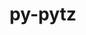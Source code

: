 ---
title: "py-pytz"
layout: cache
categories: [package, develop-2023-12-03]
meta: {"versions": ["2023.3"], "compilers": ["apple-clang@=15.0.0", "gcc@=11.1.0", "gcc@=11.3.0", "gcc@=11.4.0", "gcc@=7.5.0", "gcc@=9.4.0", "oneapi@=2023.2.0"], "oss": ["ubuntu18.04", "ubuntu20.04", "ubuntu22.04", "ventura"], "platforms": ["darwin", "linux"], "targets": ["aarch64", "neoverse_v1", "ppc64le", "x86_64_v3"], "stacks": ["data-vis-sdk", "e4s", "e4s-neoverse_v1", "e4s-oneapi", "e4s-power", "e4s-rocm-external", "ml-darwin-aarch64-mps", "ml-linux-x86_64-cpu", "ml-linux-x86_64-cuda", "ml-linux-x86_64-rocm", "radiuss", "root"], "num_specs": 17, "num_specs_by_stack": {"ml-darwin-aarch64-mps": 1, "root": 17, "radiuss": 2, "e4s-neoverse_v1": 2, "e4s-power": 2, "data-vis-sdk": 2, "e4s-rocm-external": 1, "e4s": 3, "e4s-oneapi": 3, "ml-linux-x86_64-rocm": 2, "ml-linux-x86_64-cpu": 2, "ml-linux-x86_64-cuda": 2}}
spec_details: [{"hash": "4ld52qf63hcs2hipr34qwev4nhozpnet", "compiler": "apple-clang@=15.0.0", "versions": ["2023.3"], "os": "ventura", "platform": "darwin", "target": "aarch64", "variants": ["build_system=python_pip"], "stacks": ["ml-darwin-aarch64-mps", "root"], "size": "-", "tarball": "https://binaries.spack.io/develop-2023-12-03/build_cache/darwin-ventura-aarch64/apple-clang-15.0.0/py-pytz-2023.3/darwin-ventura-aarch64-apple-clang-15.0.0-py-pytz-2023.3-4ld52qf63hcs2hipr34qwev4nhozpnet.spack"}, {"hash": "wibqluwxxxuhxnfxrfg6fsmhpixhxbg6", "compiler": "gcc@=7.5.0", "versions": ["2023.3"], "os": "ubuntu18.04", "platform": "linux", "target": "x86_64_v3", "variants": ["build_system=python_pip"], "stacks": ["radiuss", "root"], "size": "-", "tarball": "https://binaries.spack.io/develop-2023-12-03/build_cache/linux-ubuntu18.04-x86_64_v3/gcc-7.5.0/py-pytz-2023.3/linux-ubuntu18.04-x86_64_v3-gcc-7.5.0-py-pytz-2023.3-wibqluwxxxuhxnfxrfg6fsmhpixhxbg6.spack"}, {"hash": "wqd3vcxned2v5hfp6jst23cploqvdxan", "compiler": "gcc@=7.5.0", "versions": ["2023.3"], "os": "ubuntu18.04", "platform": "linux", "target": "x86_64_v3", "variants": ["build_system=python_pip"], "stacks": ["radiuss", "root"], "size": "-", "tarball": "https://binaries.spack.io/develop-2023-12-03/build_cache/linux-ubuntu18.04-x86_64_v3/gcc-7.5.0/py-pytz-2023.3/linux-ubuntu18.04-x86_64_v3-gcc-7.5.0-py-pytz-2023.3-wqd3vcxned2v5hfp6jst23cploqvdxan.spack"}, {"hash": "zantync35iran2opuewylgs44qp3nuq2", "compiler": "gcc@=11.4.0", "versions": ["2023.3"], "os": "ubuntu20.04", "platform": "linux", "target": "neoverse_v1", "variants": ["build_system=python_pip"], "stacks": ["root", "e4s-neoverse_v1"], "size": "-", "tarball": "https://binaries.spack.io/develop-2023-12-03/build_cache/linux-ubuntu20.04-neoverse_v1/gcc-11.4.0/py-pytz-2023.3/linux-ubuntu20.04-neoverse_v1-gcc-11.4.0-py-pytz-2023.3-zantync35iran2opuewylgs44qp3nuq2.spack"}, {"hash": "pn3hx52mgfkkps6qaeeu3zrixiurtxve", "compiler": "gcc@=11.4.0", "versions": ["2023.3"], "os": "ubuntu20.04", "platform": "linux", "target": "neoverse_v1", "variants": ["build_system=python_pip"], "stacks": ["root", "e4s-neoverse_v1"], "size": "-", "tarball": "https://binaries.spack.io/develop-2023-12-03/build_cache/linux-ubuntu20.04-neoverse_v1/gcc-11.4.0/py-pytz-2023.3/linux-ubuntu20.04-neoverse_v1-gcc-11.4.0-py-pytz-2023.3-pn3hx52mgfkkps6qaeeu3zrixiurtxve.spack"}, {"hash": "rtzreaxri22sgmgly7m6mvkaq6w6tvcw", "compiler": "gcc@=9.4.0", "versions": ["2023.3"], "os": "ubuntu20.04", "platform": "linux", "target": "ppc64le", "variants": ["build_system=python_pip"], "stacks": ["root", "e4s-power"], "size": "-", "tarball": "https://binaries.spack.io/develop-2023-12-03/build_cache/linux-ubuntu20.04-ppc64le/gcc-9.4.0/py-pytz-2023.3/linux-ubuntu20.04-ppc64le-gcc-9.4.0-py-pytz-2023.3-rtzreaxri22sgmgly7m6mvkaq6w6tvcw.spack"}, {"hash": "lykwsudzqzjxuopvdbi2xavcjt2hzy7f", "compiler": "gcc@=9.4.0", "versions": ["2023.3"], "os": "ubuntu20.04", "platform": "linux", "target": "ppc64le", "variants": ["build_system=python_pip"], "stacks": ["root", "e4s-power"], "size": "-", "tarball": "https://binaries.spack.io/develop-2023-12-03/build_cache/linux-ubuntu20.04-ppc64le/gcc-9.4.0/py-pytz-2023.3/linux-ubuntu20.04-ppc64le-gcc-9.4.0-py-pytz-2023.3-lykwsudzqzjxuopvdbi2xavcjt2hzy7f.spack"}, {"hash": "phqnwfgkcgamnkqeq3l46snxyzlpqxp7", "compiler": "gcc@=11.1.0", "versions": ["2023.3"], "os": "ubuntu20.04", "platform": "linux", "target": "x86_64_v3", "variants": ["build_system=python_pip"], "stacks": ["root", "data-vis-sdk"], "size": "-", "tarball": "https://binaries.spack.io/develop-2023-12-03/build_cache/linux-ubuntu20.04-x86_64_v3/gcc-11.1.0/py-pytz-2023.3/linux-ubuntu20.04-x86_64_v3-gcc-11.1.0-py-pytz-2023.3-phqnwfgkcgamnkqeq3l46snxyzlpqxp7.spack"}, {"hash": "hc4u4wi3gmutgcehitwbxzvqseq2gxpw", "compiler": "gcc@=11.1.0", "versions": ["2023.3"], "os": "ubuntu20.04", "platform": "linux", "target": "x86_64_v3", "variants": ["build_system=python_pip"], "stacks": ["root", "data-vis-sdk"], "size": "-", "tarball": "https://binaries.spack.io/develop-2023-12-03/build_cache/linux-ubuntu20.04-x86_64_v3/gcc-11.1.0/py-pytz-2023.3/linux-ubuntu20.04-x86_64_v3-gcc-11.1.0-py-pytz-2023.3-hc4u4wi3gmutgcehitwbxzvqseq2gxpw.spack"}, {"hash": "onvf75jkdy6alm7uhwnu73by6vuepauj", "compiler": "gcc@=11.4.0", "versions": ["2023.3"], "os": "ubuntu20.04", "platform": "linux", "target": "x86_64_v3", "variants": ["build_system=python_pip"], "stacks": ["e4s-rocm-external", "root", "e4s"], "size": "-", "tarball": "https://binaries.spack.io/develop-2023-12-03/build_cache/linux-ubuntu20.04-x86_64_v3/gcc-11.4.0/py-pytz-2023.3/linux-ubuntu20.04-x86_64_v3-gcc-11.4.0-py-pytz-2023.3-onvf75jkdy6alm7uhwnu73by6vuepauj.spack"}, {"hash": "y7gso4g5lf4zjhxdcmgvbrdoggbd6aqd", "compiler": "gcc@=11.4.0", "versions": ["2023.3"], "os": "ubuntu20.04", "platform": "linux", "target": "x86_64_v3", "variants": ["build_system=python_pip"], "stacks": ["e4s", "root"], "size": "-", "tarball": "https://binaries.spack.io/develop-2023-12-03/build_cache/linux-ubuntu20.04-x86_64_v3/gcc-11.4.0/py-pytz-2023.3/linux-ubuntu20.04-x86_64_v3-gcc-11.4.0-py-pytz-2023.3-y7gso4g5lf4zjhxdcmgvbrdoggbd6aqd.spack"}, {"hash": "m24t5lfjqouoqkgtvkbkygpsy643jiqx", "compiler": "gcc@=11.4.0", "versions": ["2023.3"], "os": "ubuntu20.04", "platform": "linux", "target": "x86_64_v3", "variants": ["build_system=python_pip"], "stacks": ["e4s", "root"], "size": "-", "tarball": "https://binaries.spack.io/develop-2023-12-03/build_cache/linux-ubuntu20.04-x86_64_v3/gcc-11.4.0/py-pytz-2023.3/linux-ubuntu20.04-x86_64_v3-gcc-11.4.0-py-pytz-2023.3-m24t5lfjqouoqkgtvkbkygpsy643jiqx.spack"}, {"hash": "5tk7vmpqpqwqbochlc3myxvjhq6ydasq", "compiler": "oneapi@=2023.2.0", "versions": ["2023.3"], "os": "ubuntu20.04", "platform": "linux", "target": "x86_64_v3", "variants": ["build_system=python_pip"], "stacks": ["root", "e4s-oneapi"], "size": "-", "tarball": "https://binaries.spack.io/develop-2023-12-03/build_cache/linux-ubuntu20.04-x86_64_v3/oneapi-2023.2.0/py-pytz-2023.3/linux-ubuntu20.04-x86_64_v3-oneapi-2023.2.0-py-pytz-2023.3-5tk7vmpqpqwqbochlc3myxvjhq6ydasq.spack"}, {"hash": "n22thbwqgray6hdtov5uqjmcewbmtgnh", "compiler": "oneapi@=2023.2.0", "versions": ["2023.3"], "os": "ubuntu20.04", "platform": "linux", "target": "x86_64_v3", "variants": ["build_system=python_pip"], "stacks": ["root", "e4s-oneapi"], "size": "-", "tarball": "https://binaries.spack.io/develop-2023-12-03/build_cache/linux-ubuntu20.04-x86_64_v3/oneapi-2023.2.0/py-pytz-2023.3/linux-ubuntu20.04-x86_64_v3-oneapi-2023.2.0-py-pytz-2023.3-n22thbwqgray6hdtov5uqjmcewbmtgnh.spack"}, {"hash": "7qwmdsz4wmsoki5756go47ikkcw5rcrc", "compiler": "oneapi@=2023.2.0", "versions": ["2023.3"], "os": "ubuntu20.04", "platform": "linux", "target": "x86_64_v3", "variants": ["build_system=python_pip"], "stacks": ["root", "e4s-oneapi"], "size": "-", "tarball": "https://binaries.spack.io/develop-2023-12-03/build_cache/linux-ubuntu20.04-x86_64_v3/oneapi-2023.2.0/py-pytz-2023.3/linux-ubuntu20.04-x86_64_v3-oneapi-2023.2.0-py-pytz-2023.3-7qwmdsz4wmsoki5756go47ikkcw5rcrc.spack"}, {"hash": "cwg2z7amzfow5oh3moftimdcr4it76p2", "compiler": "gcc@=11.3.0", "versions": ["2023.3"], "os": "ubuntu22.04", "platform": "linux", "target": "x86_64_v3", "variants": ["build_system=python_pip"], "stacks": ["root", "ml-linux-x86_64-rocm", "ml-linux-x86_64-cpu", "ml-linux-x86_64-cuda"], "size": "-", "tarball": "https://binaries.spack.io/develop-2023-12-03/build_cache/linux-ubuntu22.04-x86_64_v3/gcc-11.3.0/py-pytz-2023.3/linux-ubuntu22.04-x86_64_v3-gcc-11.3.0-py-pytz-2023.3-cwg2z7amzfow5oh3moftimdcr4it76p2.spack"}, {"hash": "tnrppffxnr6xyhfoam4sirdiz5dlzuoo", "compiler": "gcc@=11.3.0", "versions": ["2023.3"], "os": "ubuntu22.04", "platform": "linux", "target": "x86_64_v3", "variants": ["build_system=python_pip"], "stacks": ["root", "ml-linux-x86_64-rocm", "ml-linux-x86_64-cpu", "ml-linux-x86_64-cuda"], "size": "-", "tarball": "https://binaries.spack.io/develop-2023-12-03/build_cache/linux-ubuntu22.04-x86_64_v3/gcc-11.3.0/py-pytz-2023.3/linux-ubuntu22.04-x86_64_v3-gcc-11.3.0-py-pytz-2023.3-tnrppffxnr6xyhfoam4sirdiz5dlzuoo.spack"}]
---